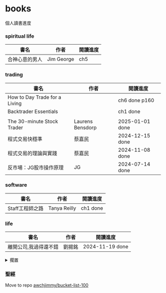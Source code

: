 # books
個人讀書進度

### spiritual life
|書名|作者|閱讀進度|
|----|----|----|
|合神心意的男人|Jim George|ch5|

### trading
|書名|作者|閱讀進度|
|----|----|----|
|How to Day Trade for a Living||ch6 done p160|
|Backtrader Essentials||ch1 done|
||||
|The 30-minute Stock Trader|Laurens Bensdorp|2025-01-01 done|
|程式交易快穩準|蔡嘉民|2024-12-15 done|
|程式交易的理論與實踐|蔡嘉民|2024-11-08 done|
|反市場：JG股市操作原理|JG|2024-07-14 done|

### software
|書名|作者|閱讀進度|
|----|----|----|
|Staff工程師之路|Tanya Reilly|ch1 done|

### life
|書名|作者|閱讀進度|
|----|----|----|
|離開公司,我過得還不錯|劉揚銘|2024-11-19 done|

<details>
  <summary>擱置</summary>

### 擱置
|書名|作者|閱讀進度|
|----|----|----|
|Sink Reflections|FlyLady|done: Introduction|
|Building Software Platforms|Pablo Bermejo|ch4|
|Learning Apache Thrift||34% ch4|
|生產控制與在製品管理||1-2|
|買房實戰課|Ted|part2|
|修改代碼的藝術<br>Working Effectively with Legacy Code|Michael C. Feathers|skip ch1<br>ch6|
|Domain Driven Design|Eric Evans|ch4|
|Modernizing Legacy Systems||ch4|
|The Web Application Hacker's Handbook|Dafydd Stuttard<br>Marcus Pinto|8% ch4|
|Quantitative Trading<br>計量交易|Ernest P. Chan|done: ch1<br>stuck: ch3,6,7|
|Running Lean|Ash Maurya|60%|
|拒絕的根|Joyce Meyer|ch5|
|原子習慣|James Clear|2|
|風險投資實用分析技巧|許沂光|p46 錘頭與吊頸|
|Algorithmic Trading|Ernest P. Chan|p10 Preface|
|High-Frequency Trading|Irene Aldridge|1% ch1|

</details>


### 聖經
Move to repo [awchjimmy/bucket-list-100](https://github.com/awchjimmy/bucket-list-100#41-%E8%AE%80%E5%AE%8C%E8%81%96%E7%B6%93)


